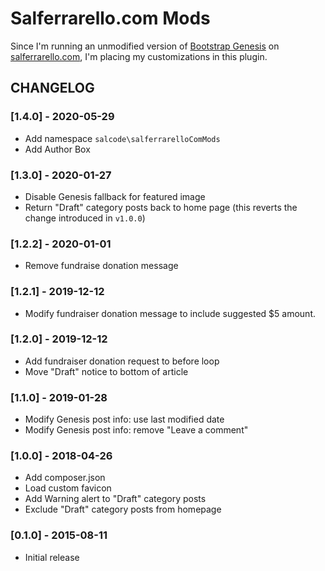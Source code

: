 Salferrarello.com Mods
======================

Since I'm running an unmodified version of
[Bootstrap Genesis](http://ironcodestudio.com/bootstrap-genesis-theme/)
on [salferrarello.com](salferrarello.com), I'm placing my customizations
in this plugin.

CHANGELOG
---------
### [1.4.0] - 2020-05-29
- Add namespace `salcode\salferrarelloComMods`
- Add Author Box

### [1.3.0] - 2020-01-27
- Disable Genesis fallback for featured image
- Return "Draft" category posts back to home page (this reverts the change introduced in `v1.0.0`)

### [1.2.2] - 2020-01-01
- Remove fundraise donation message

### [1.2.1] - 2019-12-12
- Modify fundraiser donation message to include suggested $5 amount.

### [1.2.0] - 2019-12-12
- Add fundraiser donation request to before loop
- Move "Draft" notice to bottom of article

### [1.1.0] - 2019-01-28
- Modify Genesis post info: use last modified date
- Modify Genesis post info: remove "Leave a comment"

### [1.0.0] - 2018-04-26
- Add composer.json
- Load custom favicon
- Add Warning alert to "Draft" category posts
- Exclude "Draft" category posts from homepage

### [0.1.0] - 2015-08-11
- Initial release
